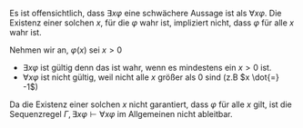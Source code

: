 Es ist offensichtlich, dass $\exists x \varphi$  eine schwächere Aussage ist als $\forall x \varphi$. Die Existenz einer solchen $x$, für die $\varphi$ wahr ist, impliziert nicht, dass $\varphi$ für alle $x$ wahr ist.

Nehmen wir an, $\varphi(x)$ sei $x > 0$

- $\exists x \varphi$ ist gültig denn das ist wahr, wenn es mindestens ein $x > 0$ ist.
- $\forall x \varphi$ ist nicht gültig, weil nicht alle $x$ größer als 0 sind (z.B $x  \dot{=} -1$)


Da die Existenz einer solchen $x$ nicht garantiert, dass $\varphi$ für alle $x$ gilt, ist die Sequenzregel $\Gamma, \exists x \varphi \vdash \forall x \varphi$ im Allgemeinen nicht ableitbar.